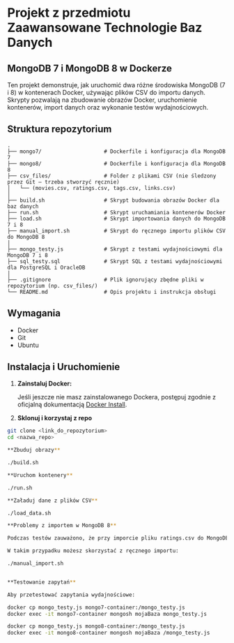 # Projekt z przedmiotu Zaawansowane Technologie Baz Danych

## MongoDB 7 i MongoDB 8 w Dockerze

Ten projekt demonstruje, jak uruchomić dwa różne środowiska MongoDB (7 i 8) w kontenerach Docker, używając plików CSV do importu danych. Skrypty pozwalają na zbudowanie obrazów Docker, uruchomienie kontenerów, import danych oraz wykonanie testów wydajnościowych.

## Struktura repozytorium

```
.
├── mongo7/                    # Dockerfile i konfiguracja dla MongoDB 7
├── mongo8/                    # Dockerfile i konfiguracja dla MongoDB 8
├── csv_files/                 # Folder z plikami CSV (nie śledzony przez Git — trzeba stworzyć ręcznie)
│   └── (movies.csv, ratings.csv, tags.csv, links.csv)
│
├── build.sh                   # Skrypt budowania obrazów Docker dla baz danych
├── run.sh                     # Skrypt uruchamiania kontenerów Docker
├── load.sh                    # Skrypt importowania danych do MongoDB 7 i 8
├── manual_import.sh           # Skrypt do ręcznego importu plików CSV do MongoDB 8
│
├── mongo_testy.js             # Skrypt z testami wydajnościowymi dla MongoDB 7 i 8
├── sql_testy.sql              # Skrypt SQL z testami wydajnościowymi dla PostgreSQL i OracleDB
│
├── .gitignore                 # Plik ignorujący zbędne pliki w repozytorium (np. csv_files/)
└── README.md                  # Opis projektu i instrukcja obsługi
```
## Wymagania

- Docker
- Git
- Ubuntu

## Instalacja i Uruchomienie

1. **Zainstaluj Docker:**

   Jeśli jeszcze nie masz zainstalowanego Dockera, postępuj zgodnie z oficjalną dokumentacją [Docker Install](https://docs.docker.com/get-docker/).

2. **Sklonuj i korzystaj z repo**

```bash
git clone <link_do_repozytorium>
cd <nazwa_repo>

**Zbuduj obrazy**

./build.sh

**Uruchom kontenery**

./run.sh

**Załaduj dane z plików CSV**

./load_data.sh

**Problemy z importem w MongoDB 8**

Podczas testów zauważono, że przy imporcie pliku ratings.csv do MongoDB 8 mogą wystąpić problemy.

W takim przypadku możesz skorzystać z ręcznego importu:

./manual_import.sh


**Testowanie zapytań**

Aby przetestować zapytania wydajnościowe:

docker cp mongo_testy.js mongo7-container:/mongo_testy.js  
docker exec -it mongo7-container mongosh mojaBaza mongo_testy.js

docker cp mongo_testy.js mongo8-container:/mongo_testy.js  
docker exec -it mongo8-container mongosh mojaBaza /mongo_testy.js 